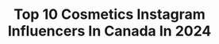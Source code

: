 ---
title: Top 10 Cosmetics Instagram Influencers In Canada In 2024
description: >-
  Find top cosmetics Instagram influencers in Canada in 2024. Most popular hashtags: #makeup #makeupartist #cosmetics #instamakeup.
platform: Instagram
hits: 86
text_top: See the top-rated Instagram accounts on inBeat.
text_bottom: Our search engine aggregates 86 Instagram influencers like this in Canada for you to work with.
profiles:
  - username: "dr.bimesl"
    fullname: >-
      Hamid Bimesl
    bio: >-
      🇨🇦Medical Director @ucclinic 🩺G.P practicing in Cosmetic Dermatology 💉Board Certified Doctor from AAOPM 🎓 Associated Clinical Professor IUHS
    location: "Canada"
    followers: 195605
    engagement: 2079
    commentsToLikes: 0.022316
    id: ckaoqz7f3l0fz0i78w8nd9ihr
    verified: false
    hashtags: "#1399"
  - username: "its.pariyaa"
    fullname: >-
      Pariya Samadi
    bio: >-
      PhD Candidate 💊💉 📍🇨🇦 ‏ Side Passion(Stylist/Designer): @luxiya.design My formulated beauty/cosmetics, Soon: @luxiya.beauty
    location: "Canada"
    followers: 41447
    engagement: 355
    commentsToLikes: 0.039017
    id: ck602s7f7iv1h0i14h3g5rmee
    verified: false
    hashtags: "#makeuplook, #style, #stylist, #kavyarofficial"
  - username: "doctormoon.1"
    fullname: >-
      Mahnaz Farid Talebnia
    bio: >-
      Tehran University of Medical Science🩺 Founder,Doctormoon Aesthetics & Cosmetics Skin🍑Hair👩Health💚lifestyle 👨‍👩‍👦‍👦 ✉️هماهنگی @doctormoon.2
    location: "Canada"
    followers: 1314528
    engagement: 438
    commentsToLikes: 0.050034
    id: ck8t3hsrz3cmn0j78loflb7as
    verified: false
    hashtags: "#richmondhill"
  - username: "kennawhitnell"
    fullname: >-
      Kenna Whitnell
    bio: >-
      👩🏻‍🔬 Cosmetic Chemist 🌎 Global Beauty Brand Strategist @cosmexlink
    location: "Canada"
    followers: 13302
    engagement: 228
    commentsToLikes: 0.061841
    id: ck5q9qz4ycjc60i11pnnu02gx
    verified: false
    hashtags: "#iaskedinkey, #spotlightingredients, #botox, #neutrogenaca"
  - username: "milanijoymakeup"
    fullname: >-
      MAKEUP ARTIST & EDUCATOR
    bio: >-
      Sydney based• International makeup artist Creator Of Milani Joy Cosmetics•Spray Tan•Education•Mj teeth whitening Bridal & Editorial HMU 🧿
    location: "Canada"
    followers: 248141
    engagement: 51
    commentsToLikes: 0.032055
    id: ck15pik8iy29h0i1902dfst0j
    verified: false
    hashtags: "#beauty, #ardelllashesaus, #sydneymakeupartist, #makeupbyme"
  - username: "this_is_forty_"
    fullname: >-
      Terah
    bio: >-
      ☆ Canadian ☆#Cosmetics and #Skincare NEWS ☆ Curated content ☆ PR/Collabs DM or email ☆ thisisfourtea@gmail.com ☆ #Edmonton #YEG
    location: "Canada"
    followers: 41522
    engagement: 58
    commentsToLikes: 0.060644
    id: ck0w6ha6f8k4a0i191beb5hbe
    verified: false
    hashtags: "#cosmetics, #highlight, #makeupforever, #skincare"
  - username: "hoitattoo"
    fullname: >-
      HOI
    bio: >-
      HOIKwan|International Artist & Educator Cosmetic Tattoo Artists, Beauty Experts 🔴Nano MASTERY🖥Nano with Confidence 👊🏻Your NEXT LEVEL PMU Training🎓👇🏼
    location: "Canada"
    followers: 32620
    engagement: 105
    commentsToLikes: 0.671537
    id: ck6ub18r16vq30j716ixdfogp
    verified: false
    hashtags: "#hoitattoo, #nanobrows, #browtattoo, #tattootraining"
  - username: "jenevoy_"
    fullname: >-
      J E N  E V O Y
    bio: >-
      Owner of J E M S: @jenevoymakeupstudio Lover of Beauty💄 Wifey to Ryan 👩‍❤️‍👨 Mama to Scottie 👧 I show it all on here & more!💋 📍Toronto, Canada
    location: "Canada"
    followers: 19514
    engagement: 458
    commentsToLikes: 0.074659
    id: ck6u3wz0u0d650j71oyoxi4d7
    verified: false
    hashtags: "#makeupbrushes, #makeuplover, #instamakeup, #jems"
  - username: "hai_yun2"
    fullname: >-
      ané 💫
    bio: >-
      🍳 I love making people happy 😊 🌱 streamer + cosplayer 🌼 twitch.tv/hai_yun 👋 business inquiries: email ⬇️
    location: "Canada"
    followers: 2747
    engagement: 674
    commentsToLikes: 0.032943
    id: ckap0953xpas10i78j8rg9wn7
    verified: false
    hashtags: "#cosplaysexy, #craft, #fyp, #crossplay"
  - username: "model_lavin"
    fullname: >-
      Lavin 👑
    bio: >-
      Runway Model#tkfw Account active by mom Tiktok 👉🏻 model.lavin New video on YouTube ⤵️
    location: "Canada"
    followers: 317682
    engagement: 269
    commentsToLikes: 0.019038
    id: ck6tkxeq45lbl0j71ebqey78f
    verified: false
    hashtags: "#patpatshopping, #accessories, #winter, #canada"
---